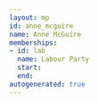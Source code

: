 ```yaml
---
layout: mp
id: anne_mcguire
name: Anne McGuire
memberships:
- id: lab
  name: Labour Party
  start: 
  end: 
autogenerated: true
---
```

